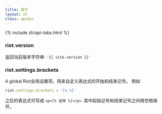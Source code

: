 ```yaml
---
title: 其它
layout: zh
class: apidoc
---
```


{% include zh/api-tabs.html %}


### <a name="version"></a> riot.version

返回当前版本字符串: `'{{ site.version }}'`


### <a name="brackets"></a> riot.settings.brackets

A global Riot全局设置项，用来自定义表达式的开始和结束记号。 例如


``` js
riot.settings.brackets = '[% %]'
```

之后的表达式可写成 `<p>[% 这样 %]</p>`. 其中起始记号和结束记号之间用空格隔开。
